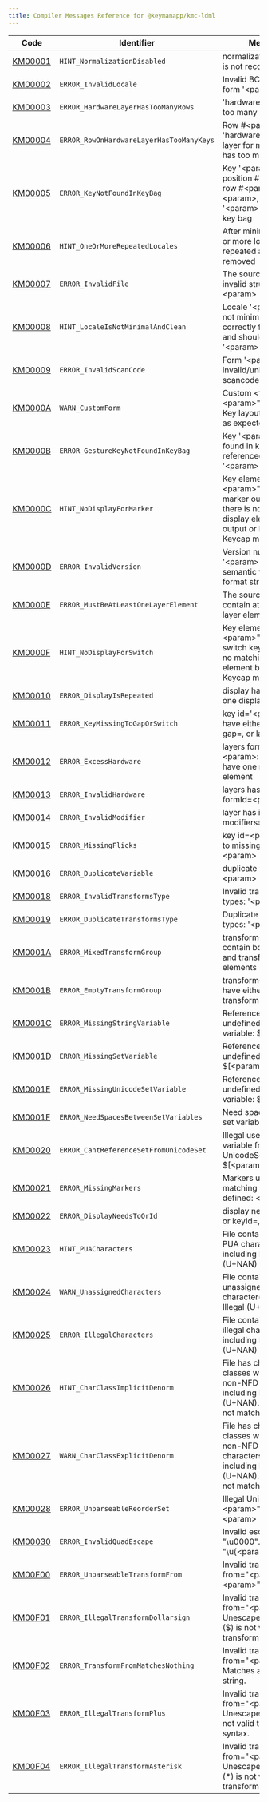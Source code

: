 ```yaml
---
title: Compiler Messages Reference for @keymanapp/kmc-ldml
---
```


 Code | Identifier | Message
------|------------|---------
[KM00001](km00001) | `HINT_NormalizationDisabled` | normalization=disabled is not recommended\.
[KM00002](km00002) | `ERROR_InvalidLocale` | Invalid BCP 47 locale form '&lt;param&gt;'
[KM00003](km00003) | `ERROR_HardwareLayerHasTooManyRows` | 'hardware' layer has too many rows
[KM00004](km00004) | `ERROR_RowOnHardwareLayerHasTooManyKeys` | Row \#&lt;param&gt; on 'hardware' &lt;param&gt; layer for modifier none has too many keys
[KM00005](km00005) | `ERROR_KeyNotFoundInKeyBag` | Key '&lt;param&gt;' in position \#&lt;param&gt; on row \#&lt;param&gt; of layer &lt;param&gt;, form '&lt;param&gt;' not found in key bag
[KM00006](km00006) | `HINT_OneOrMoreRepeatedLocales` | After minimization, one or more locales is repeated and has been removed
[KM00007](km00007) | `ERROR_InvalidFile` | The source file has an invalid structure: &lt;param&gt;
[KM00008](km00008) | `HINT_LocaleIsNotMinimalAndClean` | Locale '&lt;param&gt;' is not minimal or correctly formatted and should be '&lt;param&gt;'
[KM00009](km00009) | `ERROR_InvalidScanCode` | Form '&lt;param&gt;' has invalid/unknown scancodes '&lt;param&gt;'
[KM0000A](km0000a) | `WARN_CustomForm` | Custom &lt;form id="&lt;param&gt;"&gt; element\. Key layout may not be as expected\.
[KM0000B](km0000b) | `ERROR_GestureKeyNotFoundInKeyBag` | Key '&lt;param&gt;' not found in key bag, referenced from other '&lt;param&gt;' in &lt;param&gt;
[KM0000C](km0000c) | `HINT_NoDisplayForMarker` | Key element with id "&lt;param&gt;" has only marker output, but there is no matching display element by output or keyId\. Keycap may be blank\.
[KM0000D](km0000d) | `ERROR_InvalidVersion` | Version number '&lt;param&gt;' must be a semantic version format string\.
[KM0000E](km0000e) | `ERROR_MustBeAtLeastOneLayerElement` | The source file must contain at least one layer element\.
[KM0000F](km0000f) | `HINT_NoDisplayForSwitch` | Key element with id "&lt;param&gt;" is a layer switch key, but there is no matching display element by keyId\. Keycap may be blank\.
[KM00010](km00010) | `ERROR_DisplayIsRepeated` | display  has more than one display entry\.
[KM00011](km00011) | `ERROR_KeyMissingToGapOrSwitch` | key id='&lt;param&gt;' must have either output=, gap=, or layerId=\.
[KM00012](km00012) | `ERROR_ExcessHardware` | layers formId=&lt;param&gt;: Can only have one non\-'touch' element
[KM00013](km00013) | `ERROR_InvalidHardware` | layers has invalid value formId=&lt;param&gt;
[KM00014](km00014) | `ERROR_InvalidModifier` | layer has invalid modifiers='&lt;param&gt;'
[KM00015](km00015) | `ERROR_MissingFlicks` | key id=&lt;param&gt; refers to missing flickId=&lt;param&gt;
[KM00016](km00016) | `ERROR_DuplicateVariable` | duplicate variables: id=&lt;param&gt;
[KM00018](km00018) | `ERROR_InvalidTransformsType` | Invalid transforms types: '&lt;param&gt;'
[KM00019](km00019) | `ERROR_DuplicateTransformsType` | Duplicate transforms types: '&lt;param&gt;'
[KM0001A](km0001a) | `ERROR_MixedTransformGroup` | transformGroup cannot contain both reorder and transform elements
[KM0001B](km0001b) | `ERROR_EmptyTransformGroup` | transformGroup must have either reorder or transform elements
[KM0001C](km0001c) | `ERROR_MissingStringVariable` | Reference to undefined string variable: $\{&lt;param&gt;\}
[KM0001D](km0001d) | `ERROR_MissingSetVariable` | Reference to undefined set variable: $\[&lt;param&gt;\]
[KM0001E](km0001e) | `ERROR_MissingUnicodeSetVariable` | Reference to undefined UnicodeSet variable: $\[&lt;param&gt;\]
[KM0001F](km0001f) | `ERROR_NeedSpacesBetweenSetVariables` | Need spaces between set variables: &lt;param&gt;
[KM00020](km00020) | `ERROR_CantReferenceSetFromUnicodeSet` | Illegal use of set variable from within UnicodeSet: $\[&lt;param&gt;\]
[KM00021](km00021) | `ERROR_MissingMarkers` | Markers used for matching but not defined: &lt;param&gt;
[KM00022](km00022) | `ERROR_DisplayNeedsToOrId` | display  needs output= or keyId=, but not both
[KM00023](km00023) | `HINT_PUACharacters` | File contains &lt;param&gt; PUA character\(s\), including Illegal \(U\+NAN\)
[KM00024](km00024) | `WARN_UnassignedCharacters` | File contains &lt;param&gt; unassigned character\(s\), including Illegal \(U\+NAN\)
[KM00025](km00025) | `ERROR_IllegalCharacters` | File contains &lt;param&gt; illegal character\(s\), including Illegal \(U\+NAN\)
[KM00026](km00026) | `HINT_CharClassImplicitDenorm` | File has character classes which span non\-NFD character\(s\), including Illegal \(U\+NAN\)\. These will not match any text\.
[KM00027](km00027) | `WARN_CharClassExplicitDenorm` | File has character classes which include non\-NFD characters\(s\), including Illegal \(U\+NAN\)\. These will not match any text\.
[KM00028](km00028) | `ERROR_UnparseableReorderSet` | Illegal UnicodeSet "&lt;param&gt;" in reorder "&lt;param&gt;
[KM00030](km00030) | `ERROR_InvalidQuadEscape` | Invalid escape "\\u0000"\. Hint: Use "\\u\{&lt;param&gt;\}"
[KM00F00](km00f00) | `ERROR_UnparseableTransformFrom` | Invalid transform from="&lt;param&gt;": "&lt;param&gt;"
[KM00F01](km00f01) | `ERROR_IllegalTransformDollarsign` | Invalid transform from="&lt;param&gt;": Unescaped dollar\-sign \($\) is not valid transform syntax\.
[KM00F02](km00f02) | `ERROR_TransformFromMatchesNothing` | Invalid transfom from="&lt;param&gt;": Matches an empty string\.
[KM00F03](km00f03) | `ERROR_IllegalTransformPlus` | Invalid transform from="&lt;param&gt;": Unescaped plus \(\+\) is not valid transform syntax\.
[KM00F04](km00f04) | `ERROR_IllegalTransformAsterisk` | Invalid transform from="&lt;param&gt;": Unescaped asterisk \(\*\) is not valid transform syntax\.
